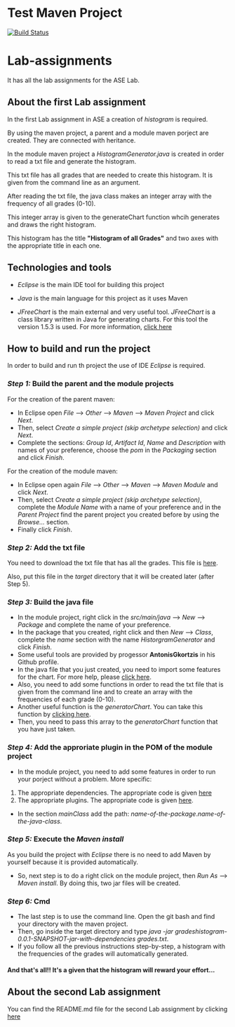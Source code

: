 # Test Maven Project

[![Build Status](https://travis-ci.com/STAMATIOSL/Lab-assignments.svg?token=otdXqsDjaQigqWQQSPs1&branch=main)](https://travis-ci.com/STAMATIOSL/Lab-assignments)

# Lab-assignments
It has all the lab assignments for the ASE Lab.

## About the first Lab assignment
In the first Lab assignment in ASE a creation of *histogram* is required.

By using the maven project, a parent and a module maven porject are created. They are connected with heritance.

In the module maven project a *HistogramGenerator.java* is created in order to read a txt file and generate the histogram.

This txt file has all grades that are needed to create this histogram. It is given from the command line as an argument.

After reading the txt file, the java class makes an integer array with the frequency of all grades (0-10).

This integer array is given to the generateChart function whcih generates and draws the right histogram.

This histogram has the title **"Histogram of all Grades"** and two axes with the appropriate title in each one.

## Technologies and tools
* *Eclipse* is the main IDE tool for building this project

* *Java* is the main language for this project as it uses Maven

* *JFreeChart* is the main external and very useful tool. *JFreeChart* is a class library written in Java for generating charts.
For this tool the version 1.5.3 is used. For more information, [click here](https://mvnrepository.com/artifact/org.jfree/jfreechart)

## How to build and run the project
In order to build and run th project the use of IDE *Eclipse* is required. 

### *Step 1:* Build the parent and the module projects
For the creation of the parent maven: 
* In Eclipse open *File* --> *Other* --> *Maven* --> *Maven Project* and click *Next*. 
* Then, select *Create a simple project (skip archetype selection)* and click *Next*.
* Complete the sections: *Group Id*, *Artifact Id*, *Name* and *Description* with names of your preference, 
choose the *pom* in the *Packaging* section and click *Finish*.

For the creation of the module maven: 
* In Eclipse open again *File* --> *Other* --> *Maven* --> *Maven Module* and click *Next*.
* Then, select *Create a simple project (skip archetype selection)*, complete the *Module Name* with a name of your preference 
and in the *Parent Project* find the parent project you created before by using the *Browse...* section. 
* Finally click *Finish*.

### *Step 2:* Add the txt file
You need to download the txt file that has all the grades. This file is [here](https://drive.google.com/file/d/1Yz_WY_uDTqEbGGjo2SpoXjWDU9WDlnTl/view).

Also, put this file in the *target* directory that it will be created later (after Step 5).

### *Step 3:* Build the java file
* In the module project, right click in the *src/main/java* --> *New* --> *Package* and complete the name of your preference.
* In the package that you created, right click and then *New* --> *Class*, complete the *name* section with the name 
*HistorgramGenerator* and click *Finish*.
* Some useful tools are provided by progessor **AntonisGkortzis** in his Github profile.
* In the java file that you just created, you need to import some features for the chart. For more help, please [click here](https://github.com/AntonisGkortzis/BuildAutomationToolsDemoProject/blob/master/histogramgenerator/src/main/java/histogramgenerator/JFreeChartXYLineChartDemo.java).
* Also, you need to add some functions in order to read the txt file that is given from the command line and to create an array with the frequencies of each grade (0-10).
* Another useful function is the *generatorChart*. You can take this function by [clicking here](https://github.com/AntonisGkortzis/BuildAutomationToolsDemoProject/blob/master/histogramgenerator/src/main/java/histogramgenerator/JFreeChartXYLineChartDemo.java). 
* Then, you need to pass this array to the *generatorChart* function that you have just taken.

### *Step 4:* Add the approriate plugin in the POM of the module project
* In the module project, you need to add some features in order to run your porject without a problem. More specific: 
1. The appropriate dependencies. The appropriate code is given [here](https://maven.apache.org/guides/introduction/introduction-to-dependency-mechanism.html#Importing_Dependencies) 
2. The appropriate plugins. The appropriate code is given [here](https://maven.apache.org/guides/mini/guide-configuring-plugins.html).
* In the section *mainClass* add the path: *name-of-the-package*.*name-of-the-java-class*.

### *Step 5:* Execute the *Maven install*
As you build the project with *Eclipse* there is no need to add Maven by yourself because it is provided automatically.

* So, next step is to do a right click on the module project, then *Run As* --> *Maven install*. 
By doing this, two jar files will be created.

### *Step 6:* Cmd
* The last step is to use the command line. Open the git bash and find your directory with the maven project.
* Then, go inside the target directory and type *java -jar gradeshistogram-0.0.1-SNAPSHOT-jar-with-dependencies grades.txt*.
* If you follow all the previous instructions step-by-step, a histogram with the frequencies of the grades will 
automatically generated.



#### And that's all!! It's a given that the histogram will reward your effort...


## About the second Lab assignment
You can find the README.md file for the second Lab assignment by clicking [here](https://github.com/STAMATIOSL/Lab-assignments/tree/development/unit_testing-Lab3/README.md)
